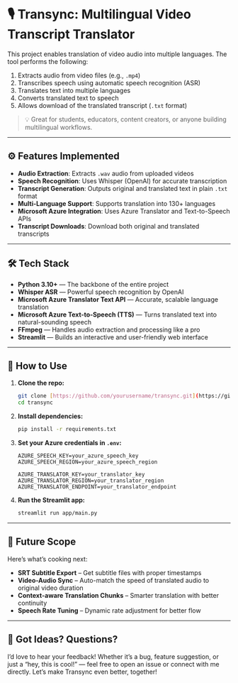 # 🎙️ Transync: Multilingual Video Transcript Translator

This project enables translation of video audio into multiple languages. The tool performs the following:

1. Extracts audio from video files (e.g., `.mp4`)
2. Transcribes speech using automatic speech recognition (ASR)
3. Translates text into multiple languages
4. Converts translated text to speech
5. Allows download of the translated transcript (`.txt` format)

> 💡 Great for students, educators, content creators, or anyone building multilingual workflows.

---

## ⚙️ Features Implemented

- **Audio Extraction**: Extracts `.wav` audio from uploaded videos
- **Speech Recognition**: Uses Whisper (OpenAI) for accurate transcription
- **Transcript Generation**: Outputs original and translated text in plain `.txt` format
- **Multi-Language Support**: Supports translation into 130+ languages
- **Microsoft Azure Integration**: Uses Azure Translator and Text-to-Speech APIs
- **Transcript Downloads**: Download both original and translated transcripts

---

## 🛠️ Tech Stack

- **Python 3.10+** — The backbone of the entire project
- **Whisper ASR** — Powerful speech recognition by OpenAI
- **Microsoft Azure Translator Text API** — Accurate, scalable language translation
- **Microsoft Azure Text-to-Speech (TTS)** — Turns translated text into natural-sounding speech
- **FFmpeg** — Handles audio extraction and processing like a pro
- **Streamlit** — Builds an interactive and user-friendly web interface

---

## 🚀 How to Use

1. **Clone the repo:**
   ```bash
   git clone [https://github.com/yourusername/transync.git](https://github.com/Luna-3012/Transync.git)
   cd transync
   ```

2. **Install dependencies:**
   ```bash
   pip install -r requirements.txt
   ```

3. **Set your Azure credentials in `.env`:**
   ```env
   AZURE_SPEECH_KEY=your_azure_speech_key
   AZURE_SPEECH_REGION=your_azure_speech_region

   AZURE_TRANSLATOR_KEY=your_translator_key
   AZURE_TRANSLATOR_REGION=your_translator_region
   AZURE_TRANSLATOR_ENDPOINT=your_translator_endpoint
   ```

4. **Run the Streamlit app:**
   ```bash
   streamlit run app/main.py
   ```

---

## 🔮 Future Scope
Here’s what’s cooking next:

- **SRT Subtitle Export** – Get subtitle files with proper timestamps
- **Video-Audio Sync** – Auto-match the speed of translated audio to original video duration
- **Context-aware Translation Chunks** – Smarter translation with better continuity
- **Speech Rate Tuning** – Dynamic rate adjustment for better flow

---

## 💬 Got Ideas? Questions?
I’d love to hear your feedback!
Whether it’s a bug, feature suggestion, or just a “hey, this is cool!” — feel free to open an issue or connect with me directly. 
Let’s make Transync even better, together!


